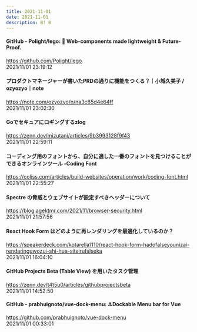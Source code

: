 ```yaml
---
title: 2021-11-01
date: 2021-11-01
description: B! 8
---
```


#### GitHub - Polight/lego: 🚀 Web-components made lightweight & Future-Proof.
https://github.com/Polight/lego<br>
2021/11/01 23:19:12<br>


#### プロダクトマネージャーが書いたPRDの通りに機能をつくる？｜小城久美子 / ozyozyo｜note
https://note.com/ozyozyo/n/na3c85d4e64ff<br>
2021/11/01 23:02:30<br>


#### Goでセキュアにロギングするzlog
https://zenn.dev/mizutani/articles/9b3993128f9f43<br>
2021/11/01 22:59:11<br>


#### コーディング用のフォントから、自分に適した一番のフォントを見つけることができるオンラインツール -Coding Font
https://coliss.com/articles/build-websites/operation/work/coding-font.html<br>
2021/11/01 22:55:27<br>


#### Spectre の脅威とウェブサイトが設定すべきヘッダーについて
https://blog.agektmr.com/2021/11/browser-security.html<br>
2021/11/01 21:57:56<br>


#### React Hook Form はどのように再レンダリングを最適化しているのか？
https://speakerdeck.com/kotarella1110/react-hook-form-hadofalseyounizai-rendaringuwozui-shi-hua-siteirufalseka<br>
2021/11/01 16:04:10<br>


#### GitHub Projects Beta (Table View) を用いたタスク管理
https://zenn.dev/t4t5u0/articles/githubprojectsbeta<br>
2021/11/01 14:52:50<br>


#### GitHub - prabhuignoto/vue-dock-menu: ⚓Dockable Menu bar for Vue
https://github.com/prabhuignoto/vue-dock-menu<br>
2021/11/01 00:33:01<br>


